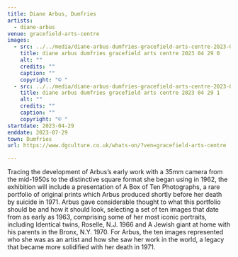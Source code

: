 ```yaml
---
title: Diane Arbus, Dumfries
artists:
  - diane-arbus
venue: gracefield-arts-centre
images:
  - src: ../../media/diane-arbus-dumfries-gracefield-arts-centre-2023-04-29-0.webp
    title: diane arbus dumfries gracefield arts centre 2023 04 29 0
    alt: ""
    credits: ""
    caption: ""
    copyright: "© "
  - src: ../../media/diane-arbus-dumfries-gracefield-arts-centre-2023-04-29-1.webp
    title: diane arbus dumfries gracefield arts centre 2023 04 29 1
    alt: ""
    credits: ""
    caption: ""
    copyright: "© "
startdate: 2023-04-29
enddate: 2023-07-29
town: Dumfries
url: https://www.dgculture.co.uk/whats-on/?ven=gracefield-arts-centre

---
```


Tracing the development of Arbus’s early work with a 35mm camera from the mid-1950s to the distinctive square format she began using in 1962, the exhibition will include a presentation of A Box of Ten Photographs, a rare portfolio of original prints which Arbus produced shortly before her death by suicide in 1971. Arbus gave considerable thought to what this portfolio should be and how it should look, selecting a set of ten images that date from as early as 1963, comprising some of her most iconic portraits, including Identical twins, Roselle, N.J. 1966 and A Jewish giant at home with his parents in the Bronx, N.Y. 1970. For Arbus, the ten images represented who she was as an artist and how she saw her work in the world, a legacy that became more solidified with her death in 1971.